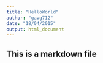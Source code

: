 ```yaml
---
title: "HelloWorld"
author: "gavg712"
date: "18/04/2015"
output: html_document
---
```


## This is a markdown file